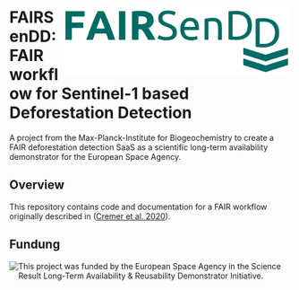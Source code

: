 # <img src='assets/logo-fairsendd.png' align="right" height="120px" /> FAIRSenDD: FAIR workflow for Sentinel-1 based Deforestation Detection 

A project from the Max-Planck-Institute for Biogeochemistry to create a FAIR deforestation detection SaaS as a scientific long-term availability demonstrator for the European Space Agency.

## Overview

This repository contains code and documentation for a FAIR workflow originally described in ([Cremer et al. 2020](http://dx.doi.org/10.1109/JSTARS.2020.3019333)).

## Fundung

<img src="https://upload.wikimedia.org/wikipedia/commons/8/80/ESA_logo.svg" align="left" height="50" />
This project was funded by the European Space Agency in the Science Result Long-Term Availability & Reusability Demonstrator Initiative.
